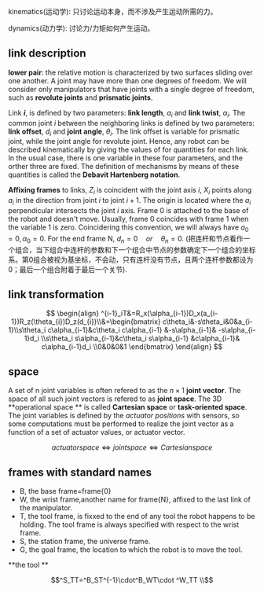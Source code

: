 kinematics(运动学): 只讨论运动本身，而不涉及产生运动所需的力。

dynamics(动力学): 讨论力/力矩如何产生运动。

## link description

**lower pair**: the relative motion is characterized by two surfaces sliding over one another. A joint may have more than one degrees of freedom. We will consider only manipulators that have joints with a single degree of freedom, such as **revolute joints** and **prismatic joints**.

Link **$i$**, is defined by two parameters: **link length**, $a_{i}$  and  **link twist**, $\alpha_{i}$. The common joint $i$ between the neighboring links is defined by two parameters: **link offset**, $d_i$ and **joint angle**, $\theta_i$. The link offset is variable for prismatic joint, while the joint angle for revolute joint. Hence, any robot can be described kinematically by giving the values of for quantities for each link. In the usual case, there is one variable in these four parameters, and the orther three are fixed. The definition of mechanisms by means of these quantities is called the **Debavit Hartenberg notation**.

**Affixing frames** to links, $Z_i$ is coincident with the joint axis $i$, $X_i$ points along $a_i$ in the direction from joint $i$ to joint $i+1$. The origin is located where the $a_i$ perpendicular intersects the joint $i$ axis. Frame 0 is attached to the base of the robot and doesn't move. Usually, frame 0 coincides with frame 1 when the variable 1 is zero. Coincidering this convention, we will always have $a_0=0, \alpha_0=0$. For the end frame N, $d_n=0 \quad or \quad\theta_n =0$. (把连杆和节点看作一个组合，当下组合中连杆的参数和下一个组合中节点的参数确定下一个组合的坐标系。第0组合被视为基坐标，不会动，只有连杆没有节点，且两个连杆参数都设为0；最后一个组合附着于最后一个关节).

## link transformation

$$ \begin{align} ^{i-1}_iT&=R_x(\alpha_{i-1})D_x(a_{i-1})R_z(\theta_{i})D_z(d_{i})\\&=\begin{bmatrix} c\theta_i&-s\theta_i&0&a_{i-1}\\s\theta_i c\alpha_{i-1}&c\theta_i c\alpha_{i-1} &-s\alpha_{i-1}& -s\alpha_{i-1}d_i \\s\theta_i s\alpha_{i-1}&c\theta_i s\alpha_{i-1} &c\alpha_{i-1}& c\alpha_{i-1}d_i \\0&0&0&1  \end{bmatrix} \end{align} $$



## space

A set of n joint variables is often refered to as the $n\times1$ **joint vector**. The space of all such joint vectors is refered to as **joint space**. The 3D **operational space ** is called **Cartesian space** or **task-oriented space**. The joint variables is defined by the *actuator positions* with sensors, so some computations must be performed to realize the joint vector as a function of a set of actuator values, or actuator vector.

$$actuator space\Longleftrightarrow joint space\Longleftrightarrow Cartesian space $$ 

## frames with standard names

- B, the base frame=frame{0}
- W, the wrist frame,another name for frame{N}, affixed to the last link of the manipulator.
- T, the tool frame, is fixxed to the end of any tool the robot happens to be holding. The tool frame is always specified with respect to the wrist frame.
- S, the station frame, the universe frame.
- G, the goal frame, the location to which the robot is to move the tool.

**the tool **

$$^S_TT=^B_ST^{-1}\cdot^B_WT\cdot ^W_TT \\$$

